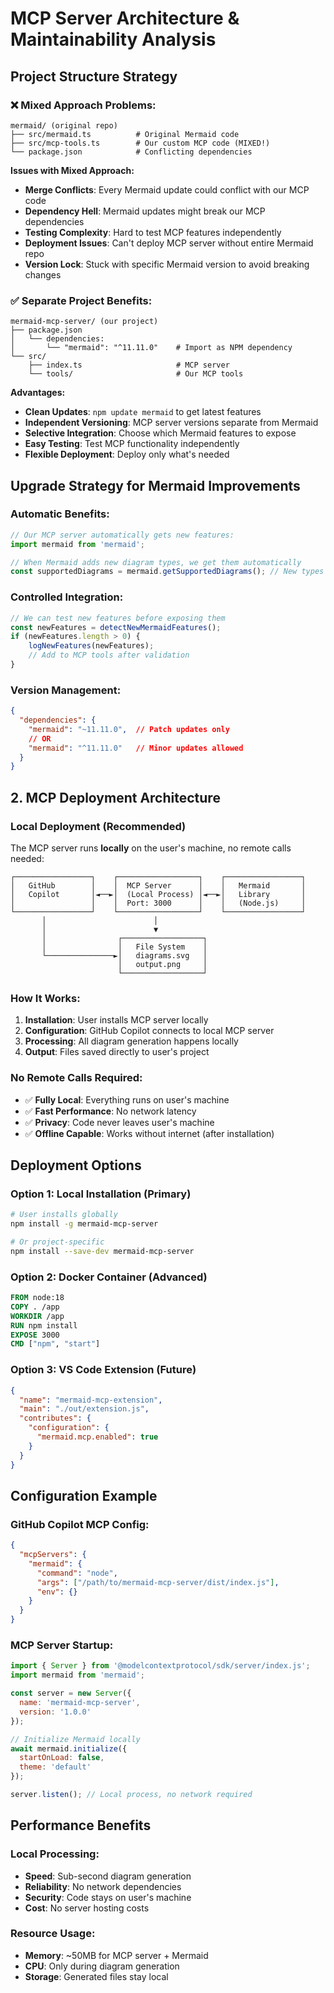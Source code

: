 # MCP Server Architecture & Maintainability Analysis

## Project Structure Strategy

### ❌ Mixed Approach Problems:
```
mermaid/ (original repo)
├── src/mermaid.ts          # Original Mermaid code
├── src/mcp-tools.ts        # Our custom MCP code (MIXED!)
└── package.json            # Conflicting dependencies
```

**Issues with Mixed Approach:**
- **Merge Conflicts**: Every Mermaid update could conflict with our MCP code
- **Dependency Hell**: Mermaid updates might break our MCP dependencies
- **Testing Complexity**: Hard to test MCP features independently
- **Deployment Issues**: Can't deploy MCP server without entire Mermaid repo
- **Version Lock**: Stuck with specific Mermaid version to avoid breaking changes

### ✅ Separate Project Benefits:
```
mermaid-mcp-server/ (our project)
├── package.json
│   └── dependencies:
│       └── "mermaid": "^11.11.0"    # Import as NPM dependency
└── src/
    ├── index.ts                     # MCP server
    └── tools/                       # Our MCP tools
```

**Advantages:**
- **Clean Updates**: `npm update mermaid` to get latest features
- **Independent Versioning**: MCP server versions separate from Mermaid
- **Selective Integration**: Choose which Mermaid features to expose
- **Easy Testing**: Test MCP functionality independently
- **Flexible Deployment**: Deploy only what's needed

## Upgrade Strategy for Mermaid Improvements

### Automatic Benefits:
```javascript
// Our MCP server automatically gets new features:
import mermaid from 'mermaid';

// When Mermaid adds new diagram types, we get them automatically
const supportedDiagrams = mermaid.getSupportedDiagrams(); // New types included!
```

### Controlled Integration:
```javascript
// We can test new features before exposing them
const newFeatures = detectNewMermaidFeatures();
if (newFeatures.length > 0) {
    logNewFeatures(newFeatures);
    // Add to MCP tools after validation
}
```

### Version Management:
```json
{
  "dependencies": {
    "mermaid": "~11.11.0",  // Patch updates only
    // OR
    "mermaid": "^11.11.0"   // Minor updates allowed
  }
}
```

## 2. MCP Deployment Architecture

### Local Deployment (Recommended)

The MCP server runs **locally** on the user's machine, no remote calls needed:

```
┌─────────────────┐    ┌──────────────────┐    ┌─────────────────┐
│   GitHub        │    │  MCP Server      │    │   Mermaid       │
│   Copilot       │◄──►│  (Local Process) │◄──►│   Library       │
│                 │    │  Port: 3000      │    │   (Node.js)     │
└─────────────────┘    └──────────────────┘    └─────────────────┘
       │                        │
       │                        ▼
       │                ┌──────────────────┐
       │                │   File System    │
       └───────────────►│   diagrams.svg   │
                        │   output.png     │
                        └──────────────────┘
```

### How It Works:

1. **Installation**: User installs MCP server locally
2. **Configuration**: GitHub Copilot connects to local MCP server
3. **Processing**: All diagram generation happens locally
4. **Output**: Files saved directly to user's project

### No Remote Calls Required:
- ✅ **Fully Local**: Everything runs on user's machine
- ✅ **Fast Performance**: No network latency
- ✅ **Privacy**: Code never leaves user's machine
- ✅ **Offline Capable**: Works without internet (after installation)

## Deployment Options

### Option 1: Local Installation (Primary)
```bash
# User installs globally
npm install -g mermaid-mcp-server

# Or project-specific
npm install --save-dev mermaid-mcp-server
```

### Option 2: Docker Container (Advanced)
```dockerfile
FROM node:18
COPY . /app
WORKDIR /app
RUN npm install
EXPOSE 3000
CMD ["npm", "start"]
```

### Option 3: VS Code Extension (Future)
```json
{
  "name": "mermaid-mcp-extension",
  "main": "./out/extension.js",
  "contributes": {
    "configuration": {
      "mermaid.mcp.enabled": true
    }
  }
}
```

## Configuration Example

### GitHub Copilot MCP Config:
```json
{
  "mcpServers": {
    "mermaid": {
      "command": "node",
      "args": ["/path/to/mermaid-mcp-server/dist/index.js"],
      "env": {}
    }
  }
}
```

### MCP Server Startup:
```javascript
import { Server } from '@modelcontextprotocol/sdk/server/index.js';
import mermaid from 'mermaid';

const server = new Server({
  name: 'mermaid-mcp-server',
  version: '1.0.0'
});

// Initialize Mermaid locally
await mermaid.initialize({
  startOnLoad: false,
  theme: 'default'
});

server.listen(); // Local process, no network required
```

## Performance Benefits

### Local Processing:
- **Speed**: Sub-second diagram generation
- **Reliability**: No network dependencies
- **Security**: Code stays on user's machine
- **Cost**: No server hosting costs

### Resource Usage:
- **Memory**: ~50MB for MCP server + Mermaid
- **CPU**: Only during diagram generation
- **Storage**: Generated files stay local
